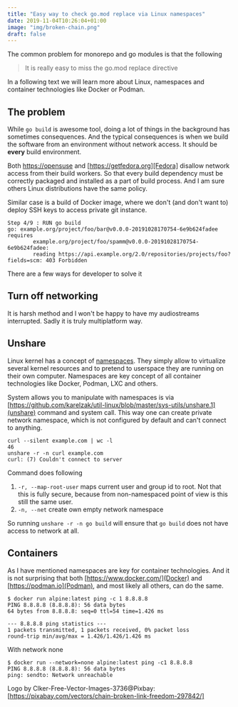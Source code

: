 ```yaml
---
title: "Easy way to check go.mod replace via Linux namespaces"
date: 2019-11-04T10:26:04+01:00
image: "img/broken-chain.png"
draft: false
---
```


The common problem for monorepo and go modules is that the following

> It is really easy to miss the go.mod replace directive

In a following text we will learn more about Linux, namespaces and container
technologies like Docker or Podman.

## The problem

While `go build` is awesome tool, doing a lot of things in the background has
sometimes consequences. And the typical consequences is when we build the
software from an environment without network access. It should be **every**
build environment.

Both [https://opensuse](openSUSE) and [https://getfedora.org][Fedora]
disallow network access from their build workers. So that every build dependency
must be correctly packaged and installed as a part of build process. And I am
sure others Linux distributions have the same policy.

Similar case is a build of Docker image, where we don't (and don't want to)
deploy SSH keys to access private git instance.

```
Step 4/9 : RUN go build
go: example.org/project/foo/bar@v0.0.0-20191028170754-6e9b624fadee requires
        example.org/project/foo/spamm@v0.0.0-20191028170754-6e9b624fadee:
        reading https://api.example.org/2.0/repositories/projects/foo?fields=scm: 403 Forbidden
```

There are a few ways for developer to solve it

## Turn off networking

It is harsh method and I won't be happy to have my audiostreams interrupted.
Sadly it is truly multiplatform way.

## Unshare

Linux kernel has a concept of
[namespaces](https://en.wikipedia.org/wiki/Linux_namespaces). They simply allow
to virtualize several kernel resources and to pretend to userspace they are
running on their own computer. Namespaces are key concept of all container
technologies like Docker, Podman, LXC and others.

System allows you to manipulate with namespaces is via
[https://github.com/karelzak/util-linux/blob/master/sys-utils/unshare.1](unshare)
command and system call. This way one can create private network namespace,
which is not configured by default and can't connect to anything.

```
curl --silent example.com | wc -l
46
unshare -r -n curl example.com
curl: (7) Couldn't connect to server
```

Command does following

1. `-r, --map-root-user` maps current user and group id to root. Not that this
   is fully secure, because from non-namespaced point of view is this still the
   same user.
2. `-n, --net` create own empty network namespace

So running `unshare -r -n go build` will ensure that `go build` does not have
access to network at all.

## Containers

As I have mentioned namespaces are key for container technologies. And it is
not surprising that both [https://www.docker.com/](Docker) and
[https://podman.io](Podman), and most likely all others, can do the same.

```
$ docker run alpine:latest ping -c 1 8.8.8.8
PING 8.8.8.8 (8.8.8.8): 56 data bytes
64 bytes from 8.8.8.8: seq=0 ttl=54 time=1.426 ms

--- 8.8.8.8 ping statistics ---
1 packets transmitted, 1 packets received, 0% packet loss
round-trip min/avg/max = 1.426/1.426/1.426 ms
```

With network none

```
$ docker run --network=none alpine:latest ping -c1 8.8.8.8
PING 8.8.8.8 (8.8.8.8): 56 data bytes
ping: sendto: Network unreachable
```

Logo by Clker-Free-Vector-Images-3736@Pixbay: [https://pixabay.com/vectors/chain-broken-link-freedom-297842/]
